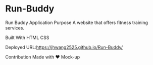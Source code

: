 # Run-Buddy
Run Buddy Application
Purpose
A website that offers fitness training services.

Built With
HTML
CSS


Deployed URL:https://jhwang2525.github.io/Run-Buddy/


Contribution
Made with ❤️ 
Mock-up
